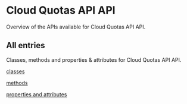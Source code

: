 [
This is a templated file. Adding content to this file may result in it being
reverted. Instead, if you want to place additional content, create an
"overview_content.md" file in `docs/` directory. The Sphinx tool will
pick up on the content and merge the content.
]: #

# Cloud Quotas API API

Overview of the APIs available for Cloud Quotas API API.

## All entries

Classes, methods and properties & attributes for
Cloud Quotas API API.

[classes](https://cloud.google.com/python/docs/reference/google-cloud-cloudquotas/latest/summary_class.html)

[methods](https://cloud.google.com/python/docs/reference/google-cloud-cloudquotas/latest/summary_method.html)

[properties and
attributes](https://cloud.google.com/python/docs/reference/google-cloud-cloudquotas/latest/summary_property.html)
